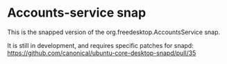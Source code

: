 # Accounts-service snap
This is the snapped version of the org.freedesktop.AccountsService snap.

It is still in development, and requires specific patches for snapd: https://github.com/canonical/ubuntu-core-desktop-snapd/pull/35
